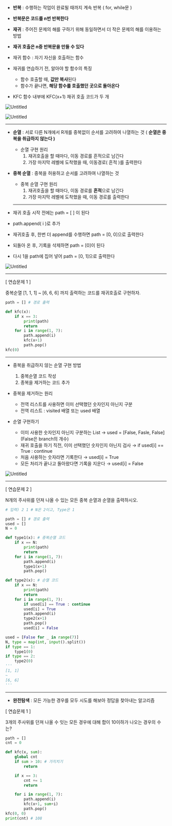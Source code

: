- **반복** : 수행하는 작업이 완료될 때까지 계속 반복 ( for, while문 )
- **반복문은 코드를 n번 반복한다**

- **재귀** : 주어진 문제의 해를 구하기 위해 동일하면서 더 작은 문제의 해를 이용하는 방법
- **재귀 호출은 n중 반복문을 만들 수 있다**
- 재귀 함수 : 자기 자신을 호출하는 함수
- 재귀를 연습하기 전, 알아야 할 함수의 특징
    - 함수 호출할 때, **값만 복사**된다
    - 함수가 끝나면, **해당 함수를 호출했던 곳으로 돌아온다**
- KFC 함수 내부에 KFC(x+1) 재귀 호출 코드가 두 개

![Untitled](https://prod-files-secure.s3.us-west-2.amazonaws.com/d19f9ad3-44f2-4548-913d-7640fdb34526/750be6ca-af1a-4c06-97b5-7ff182c8f618/Untitled.png)

![Untitled](https://prod-files-secure.s3.us-west-2.amazonaws.com/d19f9ad3-44f2-4548-913d-7640fdb34526/71226ce5-9a75-43b4-bbce-2418279b3528/Untitled.png)

---

- **순열** : 서로 다른 N개에서 R개를 중복없이 순서를 고려하여 나열하는 것 ( **순열은 중복을 취급하지 않는다 )**
    - 순열 구현 원리
        1. 재귀호출을 할 때마다, 이동 경로를 흔적으로 남긴다
        2. 가장 마지막 레벨에 도착했을 때, 이동경로( 흔적 )를 출력한다
- **중복 순열** : 중복을 허용하고 순서를 고려하여 나열하는 것
    - 중복 순열 구현 원리
        1. 재귀호출을 할 때마다, 이동 경로를 **흔적**으로 남긴다
        2. 가장 마지막 레벨에 도착했을 때, 이동 경로를 출력한다
    
    ---
    

- 재귀 호출 시작 전에는 path = [ ] 이 된다
- path.append( i )로 추가
- 재귀호출 후, 한번 더 append를 수행하면 path = [0, 0]으로 출력한다
- 되돌아 온 후, 기록을 삭제하면 path = [0]이 된다
- 다시 1을 path에 집어 넣어 path = [0, 1]으로 출력한다

![Untitled](https://prod-files-secure.s3.us-west-2.amazonaws.com/d19f9ad3-44f2-4548-913d-7640fdb34526/a7ca9c70-0d84-41c1-8b9e-77209b99dddf/Untitled.png)

---

[ 연습문제 1 ] 

중복순열 [1, 1, 1] ~ [6, 6, 6] 까지 출력하는 코드를 재귀호출로 구현하자.

```python
path = [] # 경로 출력

def kfc(x):
    if x == 3:
        print(path)
        return
    for i in range(1, 7):
        path.append(i)
        kfc(x+1)
        path.pop()
kfc(0)
```

---

- 중복을 취급하지 않는 순열 구현 방법
    1. 중복순열 코드 작성
    2. 종복을 제거하는 코드 추가
- 중복을 제거하는 원리
    - 전역 리스트를 사용하면 이미 선택했던 숫자인지 아닌지 구분
    - 전역 리스트 : visited 배열 또는 used 배열

- 순열 구현하기
    - 이미 사용한 숫자인지 아닌지 구분하는 List → used = [False, Fasle, False] (False은 branch의 개수)
    - 재귀 호출을 하기 직전, 이미 선택했던 숫자인지 아닌지 검사 → if used[i] == True : continue
    - 처음 사용하는 숫자라면 기록한다 → used[i] = True
    - 모든 처리가 끝나고 돌아왔다면 기록을 지운다 → used[i] = False

![Untitled](https://prod-files-secure.s3.us-west-2.amazonaws.com/d19f9ad3-44f2-4548-913d-7640fdb34526/4ab233df-70e4-42b3-a732-24977dd849f0/Untitled.png)

---

[ 연습문제 2 ]

N개의 주사위를 던져 나올 수 있는 모든 중복 순열과 순열을 출력하시오.

```python
# 입력) 2 1 # N은 2이고, Type은 1

path = [] # 경로 출력
used = []
N = 0

def type1(x): # 중복순열 코드
    if x == N:
        print(path)
        return
    for i in range(1, 7):
        path.append(i)
        type1(x+1)
        path.pop()

def type2(x): # 순열 코드
    if x == N:
        print(path)
        return
    for i in range(1, 7):
        if used[i] == True : continue
        used[i] = True
        path.append(i)
        type2(x+1)
        path.pop()
        used[i] = False

used = [False for _ in range(7)]
N, type = map(int, input().split())
if type == 1:
    type1(0)
if type == 2:
    type2(0)
'''
[1, 1]
~
[6, 6]
'''
```

---

- **완전탐색** : 모든 가능한 경우를 모두 시도를 해보아 정답을 찾아내는 알고리즘

[ 연습문제 1 ]

3개의 주사위를 던져 나올 수 잇는 모든 경우에 대해 합이 10이하가 나오는 경우의 수는?

```python
path = []
cnt = 0

def kfc(x, sum):
    global cnt
    if sum > 10: # 가지치기
        return

    if x == 3:
        cnt += 1
        return

    for i in range(1, 7):
        path.append(i)
        kfc(x+1, sum+i)
        path.pop()
kfc(0, 0)
print(cnt) # 108
```